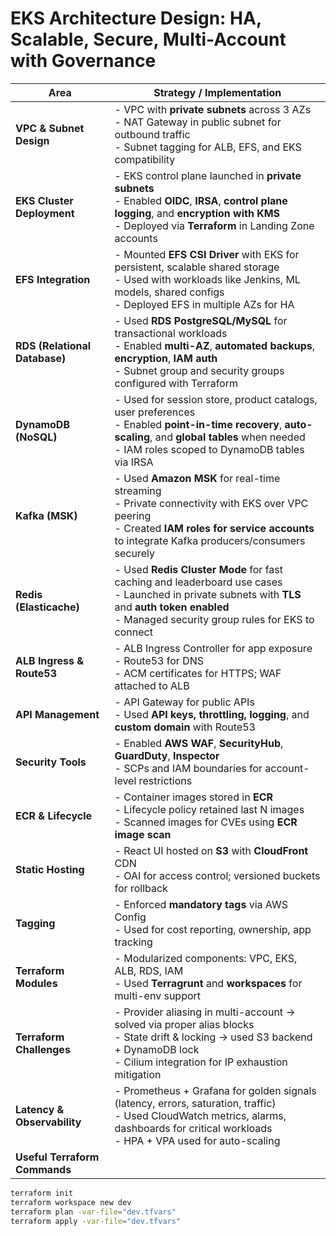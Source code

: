 



# EKS Architecture Design: HA, Scalable, Secure, Multi-Account with Governance

| Area | Strategy / Implementation |
|------|----------------------------|
| **VPC & Subnet Design** | - VPC with **private subnets** across 3 AZs<br>- NAT Gateway in public subnet for outbound traffic<br>- Subnet tagging for ALB, EFS, and EKS compatibility |
| **EKS Cluster Deployment** | - EKS control plane launched in **private subnets**<br>- Enabled **OIDC**, **IRSA**, **control plane logging**, and **encryption with KMS**<br>- Deployed via **Terraform** in Landing Zone accounts |
| **EFS Integration** | - Mounted **EFS CSI Driver** with EKS for persistent, scalable shared storage<br>- Used with workloads like Jenkins, ML models, shared configs<br>- Deployed EFS in multiple AZs for HA |
| **RDS (Relational Database)** | - Used **RDS PostgreSQL/MySQL** for transactional workloads<br>- Enabled **multi-AZ**, **automated backups**, **encryption**, **IAM auth**<br>- Subnet group and security groups configured with Terraform |
| **DynamoDB (NoSQL)** | - Used for session store, product catalogs, user preferences<br>- Enabled **point-in-time recovery**, **auto-scaling**, and **global tables** when needed<br>- IAM roles scoped to DynamoDB tables via IRSA |
| **Kafka (MSK)** | - Used **Amazon MSK** for real-time streaming<br>- Private connectivity with EKS over VPC peering<br>- Created **IAM roles for service accounts** to integrate Kafka producers/consumers securely |
| **Redis (Elasticache)** | - Used **Redis Cluster Mode** for fast caching and leaderboard use cases<br>- Launched in private subnets with **TLS** and **auth token enabled**<br>- Managed security group rules for EKS to connect |
| **ALB Ingress & Route53** | - ALB Ingress Controller for app exposure<br>- Route53 for DNS<br>- ACM certificates for HTTPS; WAF attached to ALB |
| **API Management** | - API Gateway for public APIs<br>- Used **API keys, throttling, logging**, and **custom domain** with Route53 |
| **Security Tools** | - Enabled **AWS WAF**, **SecurityHub**, **GuardDuty**, **Inspector**<br>- SCPs and IAM boundaries for account-level restrictions |
| **ECR & Lifecycle** | - Container images stored in **ECR**<br>- Lifecycle policy retained last N images<br>- Scanned images for CVEs using **ECR image scan** |
| **Static Hosting** | - React UI hosted on **S3** with **CloudFront** CDN<br>- OAI for access control; versioned buckets for rollback |
| **Tagging** | - Enforced **mandatory tags** via AWS Config<br>- Used for cost reporting, ownership, app tracking |
| **Terraform Modules** | - Modularized components: VPC, EKS, ALB, RDS, IAM<br>- Used **Terragrunt** and **workspaces** for multi-env support |
| **Terraform Challenges** | - Provider aliasing in multi-account → solved via proper alias blocks<br>- State drift & locking → used S3 backend + DynamoDB lock<br>- Cilium integration for IP exhaustion mitigation |
| **Latency & Observability** | - Prometheus + Grafana for golden signals (latency, errors, saturation, traffic)<br>- Used CloudWatch metrics, alarms, dashboards for critical workloads<br>- HPA + VPA used for auto-scaling |
| **Useful Terraform Commands** |
```bash
terraform init
terraform workspace new dev
terraform plan -var-file="dev.tfvars"
terraform apply -var-file="dev.tfvars"
